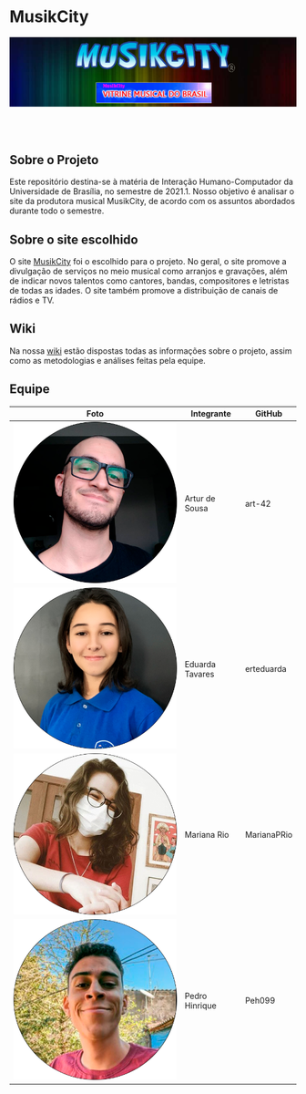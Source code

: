 # MusikCity

![](img/musikCity.png)

<br> <br/>

## Sobre o Projeto
Este repositório destina-se à matéria de Interação Humano-Computador da Universidade de Brasília, no semestre de 2021.1. Nosso objetivo é analisar o site da produtora musical MusikCity, de acordo com os assuntos abordados durante todo o semestre. 

## Sobre o site escolhido
O site [MusikCity](https://musikcity.mus.br/) foi o escolhido para o projeto. No geral, o site promove a divulgação de serviços no meio musical como arranjos e gravações, além de indicar novos talentos como cantores, bandas, compositores e letristas de todas as idades. O site também promove a distribuição de canais de rádios e TV.

## Wiki

Na nossa [wiki](https://interacao-humano-computador.github.io/2021.1-MusikCity/) estão dispostas todas as informações sobre o projeto, assim como as metodologias e análises
feitas pela equipe. 


## Equipe

Foto |Integrante      |GitHub
-----|--------------  |------
![](img/Artur.png)|Artur de Sousa  |art-42
![](img/Duda.png)|Eduarda Tavares |erteduarda
![](img/Mari.png)|Mariana Rio     |MarianaPRio
![](img/pedro.png)|Pedro Hinrique  |Peh099